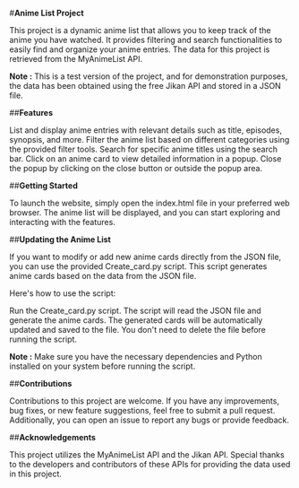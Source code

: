 #**Anime List Project**

This project is a dynamic anime list that allows you to keep track of the anime you have watched. It provides filtering and search functionalities to easily find and organize your anime entries. The data for this project is retrieved from the MyAnimeList API.

**Note :** This is a test version of the project, and for demonstration purposes, the data has been obtained using the free Jikan API and stored in a JSON file.


##**Features**

List and display anime entries with relevant details such as title, episodes, synopsis, and more.
Filter the anime list based on different categories using the provided filter tools.
Search for specific anime titles using the search bar.
Click on an anime card to view detailed information in a popup.
Close the popup by clicking on the close button or outside the popup area.


##**Getting Started**

To launch the website, simply open the index.html file in your preferred web browser. The anime list will be displayed, and you can start exploring and interacting with the features.


##**Updating the Anime List**

If you want to modify or add new anime cards directly from the JSON file, you can use the provided Create_card.py script. This script generates anime cards based on the data from the JSON file.

Here's how to use the script:

Run the Create_card.py script.
The script will read the JSON file and generate the anime cards.
The generated cards will be automatically updated and saved to the file. You don't need to delete the file before running the script.

**Note :** Make sure you have the necessary dependencies and Python installed on your system before running the script.

##**Contributions**

Contributions to this project are welcome. If you have any improvements, bug fixes, or new feature suggestions, feel free to submit a pull request. Additionally, you can open an issue to report any bugs or provide feedback.


##**Acknowledgements**

This project utilizes the MyAnimeList API and the Jikan API. Special thanks to the developers and contributors of these APIs for providing the data used in this project.


